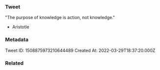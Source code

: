 ### Tweet
"The purpose of knowledge is action, not knowledge." 

- Aristotle

### Metadata
Tweet ID: 1508875973210644489
Created At: 2022-03-29T18:37:20.000Z

### Related


